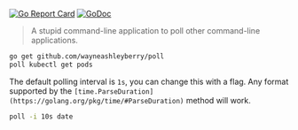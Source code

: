 [![Go Report Card](https://goreportcard.com/badge/github.com/wayneashleyberry/poll)](https://goreportcard.com/report/github.com/wayneashleyberry/poll)
[![GoDoc](https://godoc.org/github.com/wayneashleyberry/poll?status.svg)](https://godoc.org/github.com/wayneashleyberry/poll)

> A stupid command-line application to poll other command-line applications.

```sh
go get github.com/wayneashleyberry/poll
poll kubectl get pods
```

The default polling interval is `1s`, you can change this with a flag. Any
format supported by the
`[time.ParseDuration](https://golang.org/pkg/time/#ParseDuration)` method will
work.

```sh
poll -i 10s date
```
